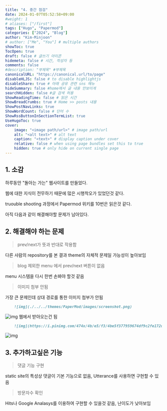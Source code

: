 ```yaml
---
title: "4. 중간 점검"
date: 2024-01-07T05:52:58+09:00
#weight: 1
# aliases: ["/first"]
tags: ["Hugo", "Papermod"]
categories: ["2024", "Blog"]
author: "Kim-Minjoon"
# author: ["Me", "You"] # multiple authors
showToc: true
TocOpen: true
draft: false # 글쓰기 아이콘
hidemeta: false # 시간, 작성자 등 
comments: false
#description: "부제목" #부제목
canonicalURL: "https://canonical.url/to/page"
disableHLJS: false # to disable highlightjs
disableShare: true # 아래 공유 관련 sns 메뉴 
hideSummary: false #home에서 글 내용 안보이게
searchHidden: false #글 검색 허용
ShowReadingTime: false # 읽은 시간
ShowBreadCrumbs: true # Home >> posts 내용
ShowPostNavLinks: true
ShowWordCount: false # 단어 수
ShowRssButtonInSectionTermList: true
UseHugoToc: true
cover:
    image: "<image path/url>" # image path/url
    alt: "<alt text>" # alt text
    caption: "<text>" # display caption under cover
    relative: false # when using page bundles set this to true
    hidden: true # only hide on current single page
---
```


## 1. 소감
하루동안 "돌아는 가는" 웹사이트를 만들었다. 

웹에 대한 지식이 전무하기 때문에 많은 시행착오가 있었던것 같다. 

truouble shooting 과정에서 Papermod 위키를 10번은 읽은것 같다.

아직 다음과 같이 해결해야할 문제가 남아있다.

## 2. 해결해야 하는 문제
>prev/next가 뜻과 반대로 작용함

다른 사람의 repository를 본 결과 theme의 자체적 문제일 가능성이 높아보임

> blog 제외한 menu 에서 prev/next 버튼이 없음

menu 시스템을 다시 한번 손봐야 할것 같음

> 이미지 첨부 안됨

가장 큰 문제인데 상대 경로를 통한 이미지 첨부가 안됨
```.md
    ![img](./../../themes/PaperMod/images/screenshot.png)
```
![img](./../../themes/PaperMod/images/screenshot.png)
웹에서 받아오는건 됨
```.md
    ![img](https://i.pinimg.com/474x/4b/e5/f3/4be5f377959674df9c2fe172df272482.jpg)
```
![img](https://i.pinimg.com/474x/4b/e5/f3/4be5f377959674df9c2fe172df272482.jpg)
## 3. 추가하고싶은 기능

> 댓글 기능 구현

static site의 특성상 댓글이 기본 기능으로 없음, Utterance를 사용하면 구현할 수 있음


> 방문자수 확인

Hits나 Google Analasys를 이용하여 구현할 수 있을것 같음, 난이도가 낮아보임

